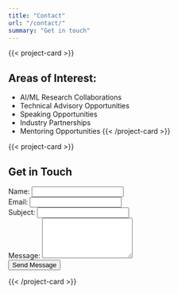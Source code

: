 ```yaml
---
title: "Contact"
url: "/contact/"
summary: "Get in touch"
---
```


<div class="contact-container">

{{< project-card >}}
## Areas of Interest:
- AI/ML Research Collaborations
- Technical Advisory Opportunities
- Speaking Opportunities
- Industry Partnerships
- Mentoring Opportunities
{{< /project-card >}}

{{< project-card >}}
## Get in Touch
<form action="https://formspree.io/f/mlddaggp" method="POST" class="contact-form">
<div class="form-group">
<label class="form-label" for="name">Name:</label>
<input class="form-input" type="text" id="name" name="name" required>
</div>
<div class="form-group">
<label class="form-label" for="email">Email:</label>
<input class="form-input" type="email" id="email" name="email" required>
</div>
<div class="form-group">
<label class="form-label" for="subject">Subject:</label>
<input class="form-input" type="text" id="subject" name="subject" required>
</div>
<div class="form-group">
<label class="form-label" for="message">Message:</label>
<textarea class="form-input" id="message" name="message" rows="5" required></textarea>
</div>
<button type="submit" class="form-button">Send Message</button>
</form>
{{< /project-card >}}

</div>
